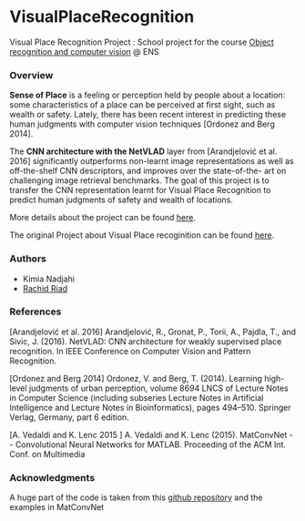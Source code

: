 # VisualPlaceRecognition
Visual Place Recognition Project : School project for the course [Object recognition and computer vision](http://www.di.ens.fr/willow/teaching/recvis16) @ ENS

### Overview

**Sense of Place** is a feeling or perception held by people about a location: some characteristics of a place can
be perceived at first sight, such as wealth or safety. Lately, there has been recent interest in predicting these
human judgments with computer vision techniques [Ordonez and Berg 2014].

The **CNN architecture with the NetVLAD** layer from [Arandjelović et al. 2016] significantly outperforms
non-learnt image representations as well as off-the-shelf CNN descriptors, and improves over the state-of-the-
art on challenging image retrieval benchmarks. The goal of this project is to transfer the CNN representation
learnt for Visual Place Recognition to predict human judgments of safety and wealth of locations.

More details about the project can be found [here](https://github.com/Rachine/VisualPlaceRecognition/blob/master/FP_Nadjahi_Riad.pdf).

The original Project about Visual Place recoginition can be found [here](http://www.di.ens.fr/willow/research/netvlad/).

### Authors
- Kimia Nadjahi
- [Rachid Riad](https://rachine.github.io/)


### References
[Arandjelović et al. 2016] Arandjelović, R., Gronat, P., Torii, A., Pajdla, T., and Sivic, J. (2016). NetVLAD:
CNN architecture for weakly supervised place recognition. In IEEE Conference on Computer Vision and Pattern Recognition.

[Ordonez and Berg 2014] Ordonez, V. and Berg, T. (2014). Learning high-level judgments of urban perception,
volume 8694 LNCS of Lecture Notes in Computer Science (including subseries Lecture Notes in Artificial
Intelligence and Lecture Notes in Bioinformatics), pages 494–510. Springer Verlag, Germany, part 6 edition.

[A. Vedaldi and K. Lenc 2015 ] A. Vedaldi and K. Lenc (2015). MatConvNet -- Convolutional Neural Networks for MATLAB. Proceeding of the ACM Int. Conf. on Multimedia

### Acknowledgments
A huge part of the code is taken from this [github repository](https://github.com/Relja/netvlad) and the examples in MatConvNet

